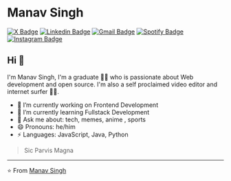 # Manav Singh
[![X Badge](https://img.shields.io/badge/-@OgHybrid-000000?style=flat-square&labelColor=000000&logo=x&logoColor=white)](https://twitter.com/OgHybrid)
[![Linkedin Badge](https://img.shields.io/badge/-ManavSingh-blue?style=flat-square&logo=Linkedin&logoColor=white&link=https://www.linkedin.com/in/manav-singh-a42a8521a/)](https://www.linkedin.com/in/manav-singh-a42a8521a/) 
[![Gmail Badge](https://img.shields.io/badge/-manavsingh29sk@gmail.com-c14438?style=flat-square&logo=Gmail&logoColor=white&link=mailto:manavsingh29sk@gmail.com)](mailto:manavsingh29sk@gmail.com)
[![Spotify Badge](https://img.shields.io/badge/-ManavSingh-1ED760?style=flat-square&labelColor=1ED760&logo=spotify&logoColor=white)](https://open.spotify.com/user/ypbdo7bvkpl6lhnzbvvyc18io?si=eb361b2df7ea4559)
[![Instagram Badge](https://img.shields.io/badge/maaaanavvv-%23E4405F?style=flat-square&logo=instagram&logoColor=white&link=https://www.instagram.com/maaaanavvv/)](https://www.instagram.com/maaaanavvv/)

## Hi 👋
I'm Manav Singh, I'm a graduate 👨‍💻 who is passionate about Web development and open source. I'm also a self proclaimed video editor and internet surfer 
🏄‍♂️. 

- 🔭 I’m currently working on Frontend Development
- 🌱 I’m currently learning Fullstack Development
- 💬 Ask me about: tech, memes, anime , sports
- 😄 Pronouns: he/him
-  ⚡ Languages: JavaScript, Java, Python 


> Sic Parvis Magna


---
⭐️ From [Manav Singh](https://github.com/Manavvv07)


<!---
Manavvv07/Manavvv07 is a ✨ special ✨ repository because its `README.md` (this file) appears on your GitHub profile.
You can click the Preview link to take a look at your changes.
--->

